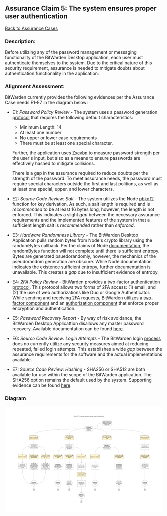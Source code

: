 ## Assurance Claim 5: The system ensures proper user authentication

[Back to Assurance Cases](https://github.com/DoctorEww/software-assurance/blob/main/AssuranceCases.md)

### Description:

Before utilizing any of the password management or messaging functionality of the BitWarden Desktop application, each user must authenticate themselves to the system. Due to the critical nature of this security requirement, assurance is needed to mitigate doubts about authentication functionality in the application. 

### Alignment Assessment:

BitWarden currently provides the following evidences per the Assurance Case needs E1-E7 in the diagram below:

* E1: *Password Policy Review* - The system uses a password generation [protocol](https://github.com/bitwarden/jslib/blob/cb00604617a3d38fb450d900dbdf63b636ae01f6/common/src/services/passwordGeneration.service.ts#L204) that requires the following default characteristics:
  * Minimum Length: 14
  * At least one number
  * No upper or lower case requirements
  * There must be at least one special character.

  Further, the application uses [Zxcvbn](https://github.com/dropbox/zxcvbn) to measure password strength per the user's input, but also as a means to ensure passwords are effectively hashed to mitigate collisions. 
  
  There is a gap in the assurance required to reduce doubts per the strength of the password. To meet assurance needs, the password must require special characters outside the first and last politions, as well as at least one special, upper, and lower characters.
* E2: *Source Code Review: Salt* - The system utilizes the Node [pbkdf2](https://nodejs.org/api/crypto.html#crypto_crypto_pbkdf2_password_salt_iterations_keylen_digest_callback) function for key derivation. As such, a salt length is required and is *recommended* to be at least 16 bytes long, however, the length is not enforced. This indicates a slight *gap* between the necessary assurance requirements and the implemented features of the system in that a sufficient length salt is *recommended* rather than *enforced*.
* E3: *Hardware Randomness Library* – The BitWarden Desktop Application pulls random bytes from Node's crypto library using the randomBytes callback. Per the claims of Node [documentation](https://nodejs.org/api/crypto.html#crypto_crypto_randombytes_size_callback), the randomBytes function will not complete until there is sufficient entropy. Bytes are generated psuedorandomly, however, the mechanics of the pseudorandom generation are obscure. While Node documentation indicates the existence sufficient entropy, further documentation is unavailable. This creates a *gap* due to insufficient evidence of entropy.
* E4: *2FA Policy Review* - BitWarden provides a two-factor authentication [protocol](https://github.com/bitwarden/jslib/blob/cb00604617a3d38fb450d900dbdf63b636ae01f6/angular/src/components/two-factor.component.ts). This protocol allows two forms of 2FA access: (1) email, and (2) the use of web authorizations like Duo or Google Authenticator. While sending and receiving 2FA requests, BitWarden utilizes a [two-factor component](https://github.com/bitwarden/jslib/blob/cb00604617a3d38fb450d900dbdf63b636ae01f6/angular/src/components/two-factor.component.ts) and an [authorization component](https://github.com/bitwarden/jslib/blob/cb00604617a3d38fb450d900dbdf63b636ae01f6/common/src/services/auth.service.ts#L79) that enforce proper encryption and authentication.
* E5: *Password Recovery Report* - By way of risk avoidance, the BitWarden Desktop Applicattion disallows any master password recovery. Available documentation can be found [here](https://github.com/bitwarden/desktop/blob/004f18e04d62155327236ed74ed3554914404bb7/src/locales/en_IN/messages.json).
* E6: *Source Code Review: Login Attempts* - The BitWarden login [process](https://github.com/bitwarden/jslib/blob/16e998e66495a159df3678202c75c6eb035864ff/angular/src/components/login.component.ts) does no currently utilize any security measures aimed at reducing repeated, failed login attempts. This establishes a wide *gap* between the assurance requirements for the software and the actual implementations available. 
* E7: *Source Code Review: Hashing* - SHA256 or SHA512 are both available for use within the scope of the BitWarden application. The SHA256 option remains the default used by the system. Supporting evidence can be found [here](https://github.com/bitwarden/jslib/blob/d7682cde3bac4f4a8403b5573bf5feaa4c47172c/node/src/services/nodeCryptoFunction.service.ts#L224).

### Diagram

![](https://github.com/DoctorEww/software-assurance/blob/main/AssuranceCase/UserAuth/AuthenticationV3.jpg)
